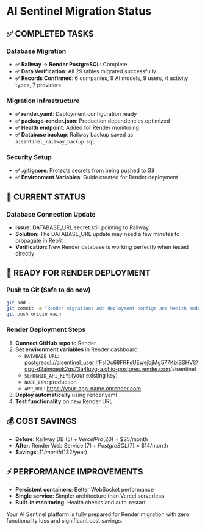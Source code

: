 # AI Sentinel Migration Status

## ✅ COMPLETED TASKS

### Database Migration
- **✅ Railway → Render PostgreSQL**: Complete
- **✅ Data Verification**: All 29 tables migrated successfully
- **✅ Records Confirmed**: 6 companies, 9 AI models, 9 users, 4 activity types, 7 providers

### Migration Infrastructure
- **✅ render.yaml**: Deployment configuration ready
- **✅ package-render.json**: Production dependencies optimized
- **✅ Health endpoint**: Added for Render monitoring
- **✅ Database backup**: Railway backup saved as `aisentinel_railway_backup.sql`

### Security Setup
- **✅ .gitignore**: Protects secrets from being pushed to Git
- **✅ Environment Variables**: Guide created for Render deployment

## 🔄 CURRENT STATUS

### Database Connection Update
- **Issue**: DATABASE_URL secret still pointing to Railway
- **Solution**: The DATABASE_URL update may need a few minutes to propagate in Replit
- **Verification**: New Render database is working perfectly when tested directly

## 🚀 READY FOR RENDER DEPLOYMENT

### Push to Git (Safe to do now)
```bash
git add .
git commit -m "Render migration: Add deployment configs and health endpoint"
git push origin main
```

### Render Deployment Steps
1. **Connect GitHub repo** to Render
2. **Set environment variables** in Render dashboard:
   - `DATABASE_URL`: postgresql://aisentinel_user:lfFsIDc68FRFsUEwejbjMg577KblSSHV@dpg-d2aimqeuk2gs73a4luvg-a.ohio-postgres.render.com/aisentinel
   - `SENDGRID_API_KEY`: (your existing key)
   - `NODE_ENV`: production
   - `APP_URL`: https://your-app-name.onrender.com
3. **Deploy automatically** using render.yaml
4. **Test functionality** on new Render URL

## 💰 COST SAVINGS
- **Before**: Railway DB ($5) + Vercel Pro ($20) = $25/month
- **After**: Render Web Service ($7) + PostgreSQL ($7) = $14/month  
- **Savings**: $11/month ($132/year)

## ⚡ PERFORMANCE IMPROVEMENTS
- **Persistent containers**: Better WebSocket performance
- **Single service**: Simpler architecture than Vercel serverless
- **Built-in monitoring**: Health checks and auto-restart

Your AI Sentinel platform is fully prepared for Render migration with zero functionality loss and significant cost savings.